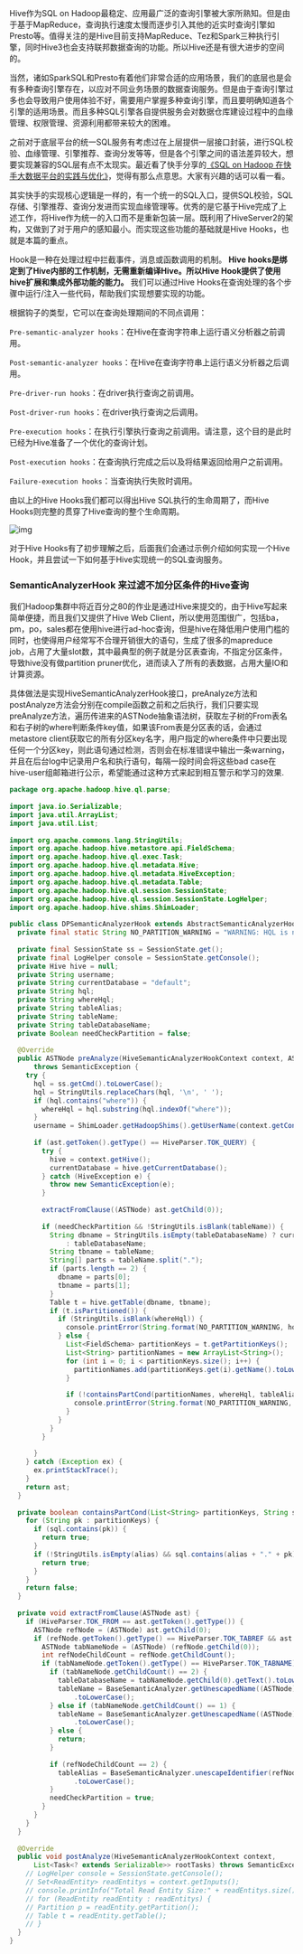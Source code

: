 Hive作为SQL on Hadoop最稳定、应用最广泛的查询引擎被大家所熟知。但是由于基于MapReduce，查询执行速度太慢而逐步引入其他的近实时查询引擎如Presto等。值得关注的是Hive目前支持MapReduce、Tez和Spark三种执行引擎，同时Hive3也会支持联邦数据查询的功能。所以Hive还是有很大进步的空间的。

当然，诸如SparkSQL和Presto有着他们非常合适的应用场景，我们的底层也是会有多种查询引擎存在，以应对不同业务场景的数据查询服务。但是由于查询引擎过多也会导致用户使用体验不好，需要用户掌握多种查询引擎，而且要明确知道各个引擎的适用场景。而且多种SQL引擎各自提供服务会对数据仓库建设过程中的血缘管理、权限管理、资源利用都带来较大的困难。

之前对于底层平台的统一SQL服务有考虑过在上层提供一层接口封装，进行SQL校验、血缘管理、引擎推荐、查询分发等等，但是各个引擎之间的语法差异较大，想要实现兼容的SQL层有点不太现实。最近看了快手分享的[《SQL on Hadoop 在快手大数据平台的实践与优化》](https://www.infoq.cn/article/BN9cJjg1t-QSWE6fqkoR)，觉得有那么点意思。大家有兴趣的话可以看一看。

其实快手的实现核心逻辑是一样的，有一个统一的SQL入口，提供SQL校验，SQL存储、引擎推荐、查询分发进而实现血缘管理等。优秀的是它基于Hive完成了上述工作，将Hive作为统一的入口而不是重新包装一层。既利用了HiveServer2的架构，又做到了对于用户的感知最小。而实现这些功能的基础就是Hive Hooks，也就是本篇的重点。

Hook是一种在处理过程中拦截事件，消息或函数调用的机制。 **Hive hooks是绑定到了Hive内部的工作机制，无需重新编译Hive。所以Hive Hook提供了使用hive扩展和集成外部功能的能力。** 我们可以通过Hive Hooks在查询处理的各个步骤中运行/注入一些代码，帮助我们实现想要实现的功能。

根据钩子的类型，它可以在查询处理期间的不同点调用：

`Pre-semantic-analyzer hooks`：在Hive在查询字符串上运行语义分析器之前调用。

`Post-semantic-analyzer hooks`：在Hive在查询字符串上运行语义分析器之后调用。

`Pre-driver-run hooks`：在driver执行查询之前调用。

`Post-driver-run hooks`：在driver执行查询之后调用。

`Pre-execution hooks`：在执行引擎执行查询之前调用。请注意，这个目的是此时已经为Hive准备了一个优化的查询计划。

`Post-execution hooks`：在查询执行完成之后以及将结果返回给用户之前调用。

`Failure-execution hooks`：当查询执行失败时调用。

由以上的Hive Hooks我们都可以得出Hive SQL执行的生命周期了，而Hive Hooks则完整的贯穿了Hive查询的整个生命周期。

![img](https://kingcall.oss-cn-hangzhou.aliyuncs.com/blog/img/20210113174459.png)

对于Hive Hooks有了初步理解之后，后面我们会通过示例介绍如何实现一个Hive Hook，并且尝试一下如何基于Hive实现统一的SQL查询服务。

### SemanticAnalyzerHook 来过滤不加分区条件的Hive查询

  我们Hadoop集群中将近百分之80的作业是通过Hive来提交的，由于Hive写起来简单便捷，而且我们又提供了Hive Web Client，所以使用范围很广，包括ba，pm，po，sales都在使用hive进行ad-hoc查询，但是hive在降低用户使用门槛的同时，也使得用户经常写不合理开销很大的语句，生成了很多的mapreduce job，占用了大量slot数，其中最典型的例子就是分区表查询，不指定分区条件，导致hive没有做partition pruner优化，进而读入了所有的表数据，占用大量IO和计算资源。

具体做法是实现HiveSemanticAnalyzerHook接口，preAnalyze方法和postAnalyze方法会分别在compile函数之前和之后执行，我们只要实现preAnalyze方法，遍历传进来的ASTNode抽象语法树，获取左子树的From表名和右子树的where判断条件key值，如果该From表是分区表的话，会通过metastore client获取它的所有分区key名字，用户指定的where条件中只要出现任何一个分区key，则此语句通过检测，否则会在标准错误中输出一条warning，并且在后台log中记录用户名和执行语句，每隔一段时间会将这些bad case在hive-user组邮箱进行公示，希望能通过这种方式来起到相互警示和学习的效果.



```java
package org.apache.hadoop.hive.ql.parse;
 
import java.io.Serializable;
import java.util.ArrayList;
import java.util.List;
 
import org.apache.commons.lang.StringUtils;
import org.apache.hadoop.hive.metastore.api.FieldSchema;
import org.apache.hadoop.hive.ql.exec.Task;
import org.apache.hadoop.hive.ql.metadata.Hive;
import org.apache.hadoop.hive.ql.metadata.HiveException;
import org.apache.hadoop.hive.ql.metadata.Table;
import org.apache.hadoop.hive.ql.session.SessionState;
import org.apache.hadoop.hive.ql.session.SessionState.LogHelper;
import org.apache.hadoop.hive.shims.ShimLoader;
 
public class DPSemanticAnalyzerHook extends AbstractSemanticAnalyzerHook {
  private final static String NO_PARTITION_WARNING = "WARNING: HQL is not efficient, Please specify partition condition! HQL:%s ;USERNAME:%s";
 
  private final SessionState ss = SessionState.get();
  private final LogHelper console = SessionState.getConsole();
  private Hive hive = null;
  private String username;
  private String currentDatabase = "default";
  private String hql;
  private String whereHql;
  private String tableAlias;
  private String tableName;
  private String tableDatabaseName;
  private Boolean needCheckPartition = false;
 
  @Override
  public ASTNode preAnalyze(HiveSemanticAnalyzerHookContext context, ASTNode ast)
      throws SemanticException {
    try {
      hql = ss.getCmd().toLowerCase();
      hql = StringUtils.replaceChars(hql, '\n', ' ');
      if (hql.contains("where")) {
        whereHql = hql.substring(hql.indexOf("where"));
      }
      username = ShimLoader.getHadoopShims().getUserName(context.getConf());
 
      if (ast.getToken().getType() == HiveParser.TOK_QUERY) {
        try {
          hive = context.getHive();
          currentDatabase = hive.getCurrentDatabase();
        } catch (HiveException e) {
          throw new SemanticException(e);
        }
 
        extractFromClause((ASTNode) ast.getChild(0));
 
        if (needCheckPartition && !StringUtils.isBlank(tableName)) {
          String dbname = StringUtils.isEmpty(tableDatabaseName) ? currentDatabase
              : tableDatabaseName;
          String tbname = tableName;
          String[] parts = tableName.split(".");
          if (parts.length == 2) {
            dbname = parts[0];
            tbname = parts[1];
          }
          Table t = hive.getTable(dbname, tbname);
          if (t.isPartitioned()) {
            if (StringUtils.isBlank(whereHql)) {
              console.printError(String.format(NO_PARTITION_WARNING, hql, username));
            } else {
              List<FieldSchema> partitionKeys = t.getPartitionKeys();
              List<String> partitionNames = new ArrayList<String>();
              for (int i = 0; i < partitionKeys.size(); i++) {
                partitionNames.add(partitionKeys.get(i).getName().toLowerCase());
              }
 
              if (!containsPartCond(partitionNames, whereHql, tableAlias)) {
                console.printError(String.format(NO_PARTITION_WARNING, hql, username));
              }
            }
          }
        }
 
      }
    } catch (Exception ex) {
      ex.printStackTrace();
    }
    return ast;
  }
 
  private boolean containsPartCond(List<String> partitionKeys, String sql, String alias) {
    for (String pk : partitionKeys) {
      if (sql.contains(pk)) {
        return true;
      }
      if (!StringUtils.isEmpty(alias) && sql.contains(alias + "." + pk)) {
        return true;
      }
    }
    return false;
  }
 
  private void extractFromClause(ASTNode ast) {
    if (HiveParser.TOK_FROM == ast.getToken().getType()) {
      ASTNode refNode = (ASTNode) ast.getChild(0);
      if (refNode.getToken().getType() == HiveParser.TOK_TABREF && ast.getChildCount() == 1) {
        ASTNode tabNameNode = (ASTNode) (refNode.getChild(0));
        int refNodeChildCount = refNode.getChildCount();
        if (tabNameNode.getToken().getType() == HiveParser.TOK_TABNAME) {
          if (tabNameNode.getChildCount() == 2) {
            tableDatabaseName = tabNameNode.getChild(0).getText().toLowerCase();
            tableName = BaseSemanticAnalyzer.getUnescapedName((ASTNode) tabNameNode.getChild(1))
                .toLowerCase();
          } else if (tabNameNode.getChildCount() == 1) {
            tableName = BaseSemanticAnalyzer.getUnescapedName((ASTNode) tabNameNode.getChild(0))
                .toLowerCase();
          } else {
            return;
          }
 
          if (refNodeChildCount == 2) {
            tableAlias = BaseSemanticAnalyzer.unescapeIdentifier(refNode.getChild(1).getText())
                .toLowerCase();
          }
          needCheckPartition = true;
        }
      }
    }
  }
 
  @Override
  public void postAnalyze(HiveSemanticAnalyzerHookContext context,
      List<Task<? extends Serializable>> rootTasks) throws SemanticException {
    // LogHelper console = SessionState.getConsole();
    // Set<ReadEntity> readEntitys = context.getInputs();
    // console.printInfo("Total Read Entity Size:" + readEntitys.size());
    // for (ReadEntity readEntity : readEntitys) {
    // Partition p = readEntity.getPartition();
    // Table t = readEntity.getTable();
    // }
  }
}
```

